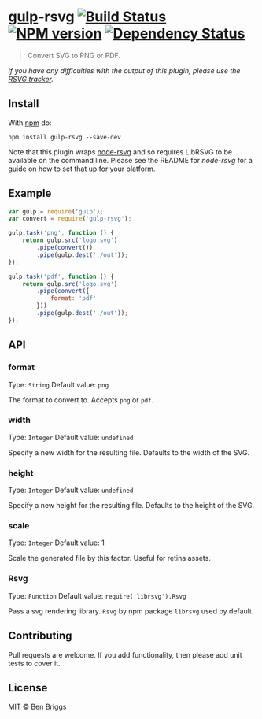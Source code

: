 # [gulp][gulp]-rsvg [![Build Status](https://travis-ci.org/ben-eb/gulp-rsvg.svg?branch=master)][ci] [![NPM version](https://badge.fury.io/js/gulp-rsvg.svg)][npm] [![Dependency Status](https://gemnasium.com/ben-eb/gulp-rsvg.svg)][deps]

> Convert SVG to PNG or PDF.

*If you have any difficulties with the output of this plugin, please use the
[RSVG tracker](https://github.com/2gis/node-rsvg/issues).*

## Install

With [npm](https://npmjs.org/package/gulp-rsvg) do:

```
npm install gulp-rsvg --save-dev
```

Note that this plugin wraps [node-rsvg](https://github.com/2gis/node-rsvg) and
so requires LibRSVG to be available on the command line. Please see the README
for *node-rsvg* for a guide on how to set that up for your platform.

## Example

```js
var gulp = require('gulp');
var convert = require('gulp-rsvg');

gulp.task('png', function () {
    return gulp.src('logo.svg')
        .pipe(convert())
        .pipe(gulp.dest('./out'));
});

gulp.task('pdf', function () {
    return gulp.src('logo.svg')
        .pipe(convert({
            format: 'pdf'
        }))
        .pipe(gulp.dest('./out'));
});
```

## API

### format
Type: `String`
Default value: `png`

The format to convert to. Accepts `png` or `pdf`.

### width
Type: `Integer`
Default value: `undefined`

Specify a new width for the resulting file. Defaults to the width of the SVG.

### height
Type: `Integer`
Default value: `undefined`

Specify a new height for the resulting file. Defaults to the height of the SVG.

### scale
Type: `Integer`
Default value: 1

Scale the generated file by this factor. Useful for retina assets.

### Rsvg
Type: `Function`
Default value: `require('librsvg').Rsvg`

Pass a svg rendering library. `Rsvg` by npm package `librsvg` used by default.

## Contributing

Pull requests are welcome. If you add functionality, then please add unit tests
to cover it.

## License

MIT © [Ben Briggs](http://beneb.info)

[ci]:   https://travis-ci.org/ben-eb/gulp-rsvg
[deps]: https://gemnasium.com/ben-eb/gulp-rsvg
[gulp]: https://github.com/wearefractal/gulp
[npm]:  http://badge.fury.io/js/gulp-rsvg
